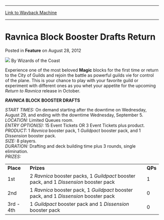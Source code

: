 
---
[Link to Wayback Machine](https://web.archive.org/web/20211020134758/https://magic.wizards.com/en/articles/archive/feature/ravnica-block-booster-drafts-return-2012-08-28)

[_metadata_:author]:- "Wizards of the Coast"
[_metadata_:description]:- "Experience one of the most beloved Magic blocks for the first time or return to the City of Guilds and rejoin the battle as powerful guilds vie for control of the plane. This is your chance to play with your favorite guild or experiment with different ones as you whet your appetite for the upcoming Return to Ravnica release in October. RAVNICA BLOCK BOOSTER DRAFTS START TIMES:"
[_metadata_:generator]:- "Drupal 7 (http://drupal.org)"
[_metadata_:publish_date]:- "2012-08-28"
[_metadata_:title]:- "Ravnica Block Booster Drafts Return"
[_metadata_:wayback_capture_timestamp]:- "2021-10-20 13:47:58+00:00"
[_metadata_:wayback_raw_url]:- "https://web.archive.org/web/20211020134758id_/https://magic.wizards.com/en/articles/archive/feature/ravnica-block-booster-drafts-return-2012-08-28"
[_metadata_:wayback_url]:- "https://magic.wizards.com/en/articles/archive/feature/ravnica-block-booster-drafts-return-2012-08-28"
---


Ravnica Block Booster Drafts Return
===================================



 Posted in **Feature**
 on August 28, 2012 






![](https://media.magic.wizards.com/styles/auth_small/public/images/person/wizards_author.jpg)
By Wizards of the Coast











Experience one of the most beloved **Magic** blocks for the first time or return to the City of Guilds and rejoin the battle as powerful guilds vie for control of the plane. This is your chance to play with your favorite guild or experiment with different ones as you whet your appetite for the upcoming *Return to Ravnica* release in October. 

***RAVNICA* BLOCK BOOSTER DRAFTS**


*START TIMES:* On demand starting after the downtime on Wednesday, August 29, and ending with the downtime Wednesday, September 5.   
*LOCATION:*  Limited Queues room.   
*ENTRY OPTION(S):* 15 Event Tickets OR 3 Event Tickets plus product.   
*PRODUCT:* 1 *Ravnica* booster pack, 1 *Guildpact* booster pack, and 1 *Dissension* booster pack.   
*SIZE:* 8 players.   
*DURATION:* Drafting and deck building time plus 3 rounds, single elimination.   
*PRIZES:*



|  |  |  |
| --- | --- | --- |
| **Place** | **Prizes** | **QPs** |
| 1st | 2 *Ravnica* booster packs, 1 *Guildpact* booster pack, and 1 *Dissension* booster pack | 1 |
| 2nd | 1 *Ravnica* booster pack, 1 *Guildpact* booster pack, and 1 *Dissension* booster pack  | 0 |
| 3rd - 4th | 1 *Guildpact* booster pack and 1 *Dissension* booster pack  | 0 |

  






